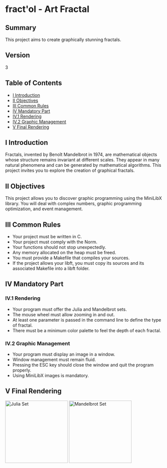 # fract'ol - Art Fractal

## Summary

This project aims to create graphically stunning fractals.

## Version

3

## Table of Contents

- [I Introduction](#i-introduction)
- [II Objectives](#ii-objectives)
- [III Common Rules](#iii-common-rules)
- [IV Mandatory Part](#iv-mandatory-part)
 - [IV.1 Rendering](#iv1-rendering)
 - [IV.2 Graphic Management](#iv2-graphic-management)
- [V Final Rendering](#v-final-rendering)

## I Introduction

Fractals, invented by Benoît Mandelbrot in 1974, are mathematical objects whose structure remains invariant at different scales. They appear in many natural phenomena and can be generated by mathematical algorithms. This project invites you to explore the creation of graphical fractals.

## II Objectives

This project allows you to discover graphic programming using the MiniLibX library. You will deal with complex numbers, graphic programming optimization, and event management.

## III Common Rules

- Your project must be written in C.
- Your project must comply with the Norm.
- Your functions should not stop unexpectedly.
- Any memory allocated on the heap must be freed.
- You must provide a Makefile that compiles your sources.
- If the project allows your libft, you must copy its sources and its associated Makefile into a libft folder.

## IV Mandatory Part

### IV.1 Rendering

- Your program must offer the Julia and Mandelbrot sets.
- The mouse wheel must allow zooming in and out.
- At least one parameter is passed in the command line to define the type of fractal.
- There must be a minimum color palette to feel the depth of each fractal.

### IV.2 Graphic Management

- Your program must display an image in a window.
- Window management must remain fluid.
- Pressing the ESC key should close the window and quit the program properly.
- Using MiniLibX images is mandatory.

## V Final Rendering

<img src="https://github.com/wayzeek/fract_ol/assets/112975047/6ac9d846-82ec-4a15-a7d3-b37d72e91f2b" width="200" height="200" alt="Julia Set">
<img src="https://github.com/wayzeek/fract_ol/assets/112975047/3e72855e-0ae6-4ef4-a9f7-c48e6fb56a16" width="200" height="200" alt="Mandelbrot Set">

